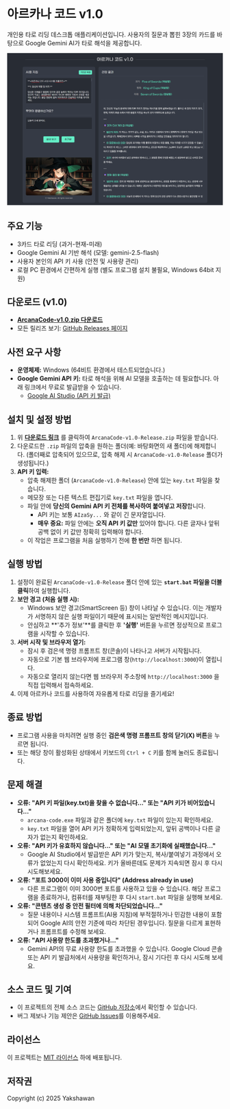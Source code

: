 # 아르카나 코드 v1.0

개인용 타로 리딩 데스크톱 애플리케이션입니다. 사용자의 질문과 뽑힌 3장의 카드를 바탕으로 Google Gemini AI가 타로 해석을 제공합니다.

![스크린샷](screenshot.png)

## 주요 기능

*   3카드 타로 리딩 (과거-현재-미래)
*   Google Gemini AI 기반 해석 (모델: gemini-2.5-flash)
*   사용자 본인의 API 키 사용 (안전 및 사용량 관리)
*   로컬 PC 환경에서 간편하게 실행 (별도 프로그램 설치 불필요, Windows 64bit 지원)

## 다운로드 (v1.0)

*   **[ArcanaCode-v1.0.zip 다운로드](https://github.com/heavyrain39/arcana-code/releases/download/v1.0/ArcanaCode-v1.0-Release.zip)**
*   모든 릴리즈 보기: [GitHub Releases 페이지](https://github.com/heavyrain39/arcana-code/releases)

## 사전 요구 사항

*   **운영체제:** Windows (64비트 환경에서 테스트되었습니다.)
*   **Google Gemini API 키:** 타로 해석을 위해 AI 모델을 호출하는 데 필요합니다. 아래 링크에서 무료로 발급받을 수 있습니다.
    *   [Google AI Studio (API 키 발급)](https://aistudio.google.com/app/apikey)

## 설치 및 설정 방법

1.  위 **[다운로드 링크](#다운로드-v10)** 를 클릭하여 `ArcanaCode-v1.0-Release.zip` 파일을 받습니다.
2.  다운로드한 `.zip` 파일의 압축을 원하는 폴더(예: 바탕화면의 새 폴더)에 해제합니다. (폴더째로 압축되어 있으므로, 압축 해제 시 `ArcanaCode-v1.0-Release` 폴더가 생성됩니다.)
3.  **API 키 입력:**
    *   압축 해제한 폴더 (`ArcanaCode-v1.0-Release`) 안에 있는 `key.txt` 파일을 찾습니다.
    *   메모장 또는 다른 텍스트 편집기로 `key.txt` 파일을 엽니다.
    *   파일 안에 **당신의 Gemini API 키 전체를 복사하여 붙여넣고 저장**합니다.
        *   API 키는 보통 `AIzaSy...` 와 같이 긴 문자열입니다.
        *   **매우 중요:** 파일 안에는 **오직 API 키 값만** 있어야 합니다. 다른 글자나 앞뒤 공백 없이 키 값만 정확히 입력해야 합니다.
    *   이 작업은 프로그램을 처음 실행하기 전에 **한 번만** 하면 됩니다.

## 실행 방법

1.  설정이 완료된 `ArcanaCode-v1.0-Release` 폴더 안에 있는 **`start.bat` 파일을 더블클릭**하여 실행합니다.
2.  **보안 경고 (처음 실행 시):**
    *   Windows 보안 경고(SmartScreen 등) 창이 나타날 수 있습니다. 이는 개발자가 서명하지 않은 실행 파일이기 때문에 표시되는 일반적인 메시지입니다.
    *   안심하고 **'추가 정보'**를 클릭한 후 **'실행'** 버튼을 누르면 정상적으로 프로그램을 시작할 수 있습니다.
3.  **서버 시작 및 브라우저 열기:**
    *   잠시 후 검은색 명령 프롬프트 창(콘솔)이 나타나고 서버가 시작됩니다.
    *   자동으로 기본 웹 브라우저에 프로그램 창(`http://localhost:3000`)이 열립니다.
    *   자동으로 열리지 않는다면 웹 브라우저 주소창에 `http://localhost:3000` 을 직접 입력해서 접속하세요.
4.  이제 아르카나 코드를 사용하여 자유롭게 타로 리딩을 즐기세요!

## 종료 방법

*   프로그램 사용을 마치려면 실행 중인 **검은색 명령 프롬프트 창의 닫기(X) 버튼**을 누르면 됩니다.
*   또는 해당 창이 활성화된 상태에서 키보드의 `Ctrl + C` 키를 함께 눌러도 종료됩니다.

## 문제 해결

*   **오류: "API 키 파일(key.txt)을 찾을 수 없습니다..." 또는 "API 키가 비어있습니다..."**
    *   `arcana-code.exe` 파일과 같은 폴더에 `key.txt` 파일이 있는지 확인하세요.
    *   `key.txt` 파일을 열어 API 키가 정확하게 입력되었는지, 앞뒤 공백이나 다른 글자가 없는지 확인하세요.
*   **오류: "API 키가 유효하지 않습니다..." 또는 "AI 모델 초기화에 실패했습니다..."**
    *   Google AI Studio에서 발급받은 API 키가 맞는지, 복사/붙여넣기 과정에서 오류가 없었는지 다시 확인하세요. 키가 올바른데도 문제가 지속되면 잠시 후 다시 시도해보세요.
*   **오류: "포트 3000이 이미 사용 중입니다" (Address already in use)**
    *   다른 프로그램이 이미 3000번 포트를 사용하고 있을 수 있습니다. 해당 프로그램을 종료하거나, 컴퓨터를 재부팅한 후 다시 `start.bat` 파일을 실행해 보세요.
*   **오류: "콘텐츠 생성 중 안전 필터에 의해 차단되었습니다..."**
    *   질문 내용이나 시스템 프롬프트(AI용 지침)에 부적절하거나 민감한 내용이 포함되어 Google AI의 안전 기준에 따라 차단된 경우입니다. 질문을 다르게 표현하거나 프롬프트를 수정해 보세요.
*   **오류: "API 사용량 한도를 초과했거나..."**
    *   Gemini API의 무료 사용량 한도를 초과했을 수 있습니다. Google Cloud 콘솔 또는 API 키 발급처에서 사용량을 확인하거나, 잠시 기다린 후 다시 시도해 보세요.

## 소스 코드 및 기여

*   이 프로젝트의 전체 소스 코드는 [GitHub 저장소](https://github.com/heavyrain39/arcana-code)에서 확인할 수 있습니다.
*   버그 제보나 기능 제안은 [GitHub Issues](https://github.com/heavyrain39/arcana-code/issues)를 이용해주세요.

## 라이선스

이 프로젝트는 [MIT 라이선스](LICENSE) 하에 배포됩니다.

## 저작권

Copyright (c) 2025 Yakshawan
